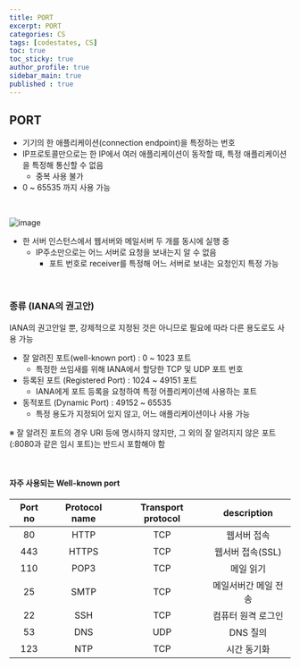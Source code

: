```yaml
---
title: PORT
excerpt: PORT
categories: CS
tags: [codestates, CS]
toc: true
toc_sticky: true
author_profile: true
sidebar_main: true
published : true
---
```


## PORT
- 기기의 한 애플리케이션(connection endpoint)을 특정하는 번호
- IP프로토콜만으로는 한 IP에서 여러 애플리케이션이 동작할 때, 특정 애플리케이션을 특정해 통신할 수 없음
  - 중복 사용 불가
- 0 ~ 65535 까지 사용 가능
    
<br>

![image](https://github.com/JSooCha/JSooCha.github.io/assets/90169862/8f8cd92c-22b9-4a6e-928e-a718ff3f63cc)


- 한 서버 인스턴스에서 웹서버와 메일서버 두 개를 동시에 실행 중
  - IP주소만으로는 어느 서버로 요청을 보내는지 알 수 없음 
    - 포트 번호로 receiver를 특정해 어느 서버로 보내는 요청인지 특정 가능

<br>

### 종류 (IANA의 권고안)
IANA의 권고안일 뿐, 강제적으로 지정된 것은 아니므로 필요에 따라 다른 용도로도 사용 가능
- 잘 알려진 포트(well-known port) : 0 ~ 1023 포트
  - 특정한 쓰임새를 위해 IANA에서 할당한 TCP 및 UDP 포트 번호
- 등록된 포트 (Registered Port) : 1024 ~ 49151 포트
  - IANA에게 포트 등록을 요청하여 특정 어플리케이션에 사용하는 포트
- 동적포트 (Dynamic Port) : 49152 ~ 65535
  - 특정 용도가 지정되어 있지 않고, 어느 애플리케이션이나 사용 가능

※ 잘 알려진 포트의 경우 URI 등에 명시하지 않지만, 그 외의 잘 알려지지 않은 포트(:8080과 같은 임시 포트)는 반드시 포함해야 함

<br>

#### 자주 사용되는 Well-known port

|Port no|Protocol name|Transport protocol|description|
|:-:|:-:|:-:|:-:|
|80|HTTP|TCP|웹서버 접속|
|443|HTTPS|TCP|웹서버 접속(SSL)|
|110|POP3|TCP|메일 읽기|
|25|SMTP|TCP|메일서버간 메일 전송|
|22|SSH|TCP|컴퓨터 원격 로그인|
|53|DNS|UDP|DNS 질의|
|123|NTP|TCP|시간 동기화|

